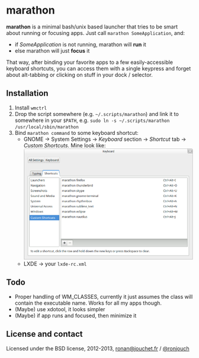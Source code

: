 marathon
========

**marathon** is a minimal bash/unix based launcher that tries to be smart about running or focusing apps. Just call `marathon SomeApplication`, and:

* if *SomeApplication* is not running, marathon will **run** it
* else marathon will just **focus** it

That way, after binding your favorite apps to a few easily-accessible keyboard shortcuts, you can access them with a single keypress and forget about alt-tabbing or clicking on stuff in your dock / selector.

Installation
------------

1. Install `wmctrl`
2. Drop the script somewhere (e.g. `~/.scripts/marathon`) and link it to somewhere in your `$PATH`, e.g. `sudo ln -s ~/.scripts/marathon /usr/local/sbin/marathon`
3. Bind `marathon command` to some keyboard shortcut:
    * GNOME → System Settings → *Keyboard* section → *Shortcut* tab → *Custom Shortcuts*. Mine look like:  
    ![GNOME Keyboard Settings screenshot](gnome-keyboard-settings-screenshot.png)
    * LXDE → your `lxde-rc.xml`

Todo
----

* Proper handling of WM_CLASSES, currently it just assumes the class will contain the executable name. Works for all my apps though.
* (Maybe) use xdotool, it looks simpler
* (Maybe) if app runs and focused, then minimize it

License and contact
-------------------

Licensed under the BSD license, 2012-2013, [ronan@jouchet.fr](mailto:ronan@jouchet.fr) / [@ronjouch](https://twitter.com/ronjouch)